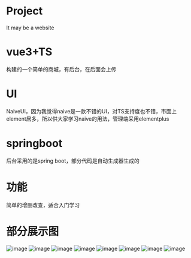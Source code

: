 # Project
It may be a website
# vue3+TS
构建的一个简单的商城，有后台，在后面会上传
# UI
NaiveUI，因为我觉得naive是一款不错的UI，对TS支持度也不错，市面上element居多，所以供大家学习naive的用法，管理端采用elementplus
# springboot
后台采用的是spring boot，部分代码是自动生成器生成的
# 功能
简单的增删改查，适合入门学习
# 部分展示图
![image](https://github.com/Lin596666/Project/assets/133378909/d660b35c-b487-4914-86bb-77e4a6bf4852)
![image](https://github.com/Lin596666/Project/assets/133378909/be863738-137f-46ff-aaea-ec102b9eda5a)
![image](https://github.com/Lin596666/Project/assets/133378909/f5701edf-db82-4bb0-9534-b43195c5ba17)
![image](https://github.com/Lin596666/Project/assets/133378909/4130f5d9-6944-4899-b0e5-62c72a0e003b)
![image](https://github.com/Lin596666/Project/assets/133378909/f85b33e6-5359-476b-981b-a510c1ae8dad)
![image](https://github.com/Lin596666/Project/assets/133378909/b233073f-cccc-4cec-b1be-7627b1d06643)
![image](https://github.com/Lin596666/Project/assets/133378909/a2fdce09-42a9-4430-ba6d-0209ffb2b646)
![image](https://github.com/Lin596666/Project/assets/133378909/bc9617b8-d130-4b68-8111-4027e0916bd4)
